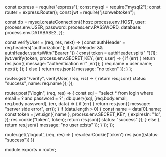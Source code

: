 const express = require("express");
const mysql = require("mysql2");
const router = express.Router();
const jwt = require("jsonwebtoken");

const db = mysql.createConnection({
  host: process.env.HOST,
  user: process.env.USER,
  password: process.env.PASSWORD,
  database: process.env.DATABASE2,
});

const verifyUser = (req, res, next) => {
  const authHeader = req.headers["authorization"];
  if (authHeader && authHeader.startsWith("Bearer ")) {
    const token = authHeader.split(" ")[1];
    jwt.verify(token, process.env.SECRET_KEY, (err, user) => {
      if (err) {
        return res.json({ message: "authentication err" ,err});
      }
      req.name = user.name;
      next();
    });
  } else {
    return res.json({ message: "no token" });
  }
};

router.get("/verify", verifyUser, (req, res) => {
  return res.json({ status: "success", name: req.name });
});


router.post("/login", (req, res) => {
  const sql = "select * from login where email = ? and password = ?";
  db.query(sql, [req.body.email, req.body.password], (err, data) => {
    if (err) {
      return res.json({ message: "server side error", err});
    }
    if (data.length > 0) {
      const name = data[0].name;
      const token = jwt.sign({ name }, process.env.SECRET_KEY, {
        expiresIn: "1d",
      });
      res.cookie("token", token);
      return res.json({ status: "success" });
    } else {
      return res.json({ message: "no user exists" });
    }
  });
});

router.get('/logout', (req, res) => {
    res.clearCookie('token')
    res.json({status: "success"})
})

module.exports = router;

